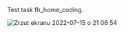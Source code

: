 Test task fh_home_coding.

![Zrzut ekranu 2022-07-15 o 21 06 54](https://user-images.githubusercontent.com/100567187/179294882-96f656f7-90dc-4b7e-a559-7f64d3ffa5f3.png)
